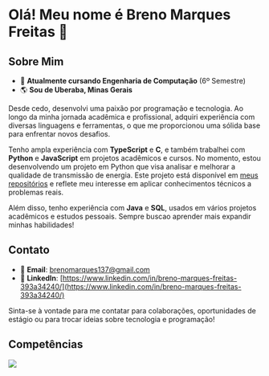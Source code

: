 # Olá! Meu nome é Breno Marques Freitas 👋

## Sobre Mim

- 📖 **Atualmente cursando Engenharia de Computação** (6º Semestre)
- 🌎 **Sou de Uberaba, Minas Gerais**

Desde cedo, desenvolvi uma paixão por programação e tecnologia. Ao longo da minha jornada acadêmica e profissional, adquiri experiência com diversas linguagens e ferramentas, o que me proporcionou uma sólida base para enfrentar novos desafios.

Tenho ampla experiência com **TypeScript** e **C**, e também trabalhei com **Python** e **JavaScript** em projetos acadêmicos e cursos. No momento, estou desenvolvendo um projeto em Python que visa analisar e melhorar a qualidade de transmissão de energia. Este projeto está disponível em [meus repositórios](https://github.com/BrenoM137/IC_HarmonicDistorsions) e reflete meu interesse em aplicar conhecimentos técnicos a problemas reais.

Além disso, tenho experiência com **Java** e **SQL**, usados em vários projetos acadêmicos e estudos pessoais. Sempre buscao aprender mais expandir minhas habilidades!

## Contato

- 📧 **Email**: brenomarques137@gmail.com
- 🔗 **LinkedIn**: [https://www.linkedin.com/in/breno-marques-freitas-393a34240/](https://www.linkedin.com/in/breno-marques-freitas-393a34240/)

Sinta-se à vontade para me contatar para colaborações, oportunidades de estágio ou para trocar ideias sobre tecnologia e programação!

## Competências
<p align="justify">
  <a href="https://skillicons.dev">
    <img src="https://skillicons.dev/icons?i=git,html,css,js,java,c,py,postgres" />
  </a>
</p>


